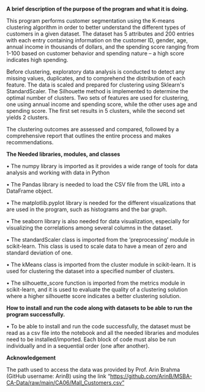  **A brief description of the purpose of the program and what it is doing.**
 
This program performs customer segmentation using the K-means clustering algorithm in order to better understand the different types of customers in a given dataset. The dataset has 5 attributes and 200 entries with each entry containing information on the customer ID, gender, age, annual income in thousands of dollars, and the spending score ranging from 1-100 based on customer behavior and spending nature – a high score indicates high spending. 

Before clustering, exploratory data analysis is conducted to detect any missing values, duplicates, and to comprehend the distribution of each feature. The data is scaled and prepared for clustering using Sklearn's StandardScaler. The Silhouette method is implemented to determine the optimal number of clusters. Two sets of features are used for clustering, one using annual income and spending score, while the other uses age and spending score. The first set results in 5 clusters, while the second set yields 2 clusters.

The clustering outcomes are assessed and compared, followed by a comprehensive report that outlines the entire process and makes recommendations.

**The Needed libraries, modules, and classes**

•	The numpy library is imported as it provides a wide range of tools for data analysis and working with data in Python

•	The Pandas library is needed to load the CSV file from the URL into a DataFrame object. 

•	The matplotlib.pyplot library is needed for the different visualizations that are used in the program, such as histograms and the bar graph.

•	The seaborn library is also needed for data visualization, especially for visualizing the correlations among several columns in the dataset.

•	The standardScaler class is imported from the ‘preprocessing’ module in scikit-learn. This class is used to scale data to have a mean of zero and standard deviation of one.

•	The kMeans class  is imported from the cluster module in scikit-learn. It is used for clustering the dataset into a specified number of clusters.

•	The silhouette_score function is imported from the metrics module in scikit-learn, and it is used to evaluate the quality of a clustering solution where a higher silhouette score indicates a better clustering solution.

**How to install and run the code along with datasets to be able to run the program successfully.**

•	To be able to install and run the code successfully, the dataset must be read as a csv file into the notebook and all the needed libraries and modules need to be installed/imported. Each block of code must also be run individually and in a sequential order (one after another). 

**Acknowledgement**

The path used to access the data was provided by Prof. Arin Brahma (GitHub username: ArinB) using the link “https://github.com/ArinB/MSBA-CA-Data/raw/main/CA06/Mall_Customers.csv”


